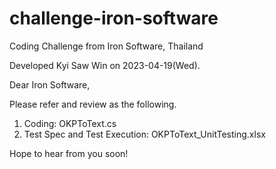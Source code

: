 # challenge-iron-software
Coding Challenge from Iron Software, Thailand

Developed Kyi Saw Win on 2023-04-19(Wed).

Dear Iron Software,

Please refer and review as the following.

1. Coding: OKPToText.cs
2. Test Spec and Test Execution: OKPToText_UnitTesting.xlsx

Hope to hear from you soon!
